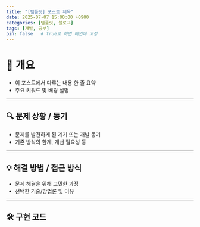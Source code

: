 ```yaml
---
title: "[템플릿] 포스트 제목"
date: 2025-07-07 15:00:00 +0900
categories: [템플릿, 블로그]
tags: [개발, 공부]
pin: false   # true로 하면 메인에 고정
---
```


# 📝 개요

- 이 포스트에서 다루는 내용 한 줄 요약
- 주요 키워드 및 배경 설명

---

## 🔍 문제 상황 / 동기

- 문제를 발견하게 된 계기 또는 개발 동기
- 기존 방식의 한계, 개선 필요성 등

---

## 💡 해결 방법 / 접근 방식

- 문제 해결을 위해 고민한 과정
- 선택한 기술/방법론 및 이유

---

## 🛠️ 구현 코드

